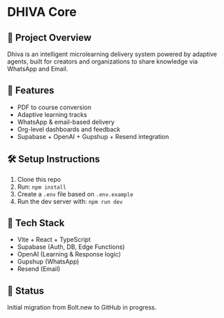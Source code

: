 # DHIVA Core

## 📌 Project Overview
Dhiva is an intelligent microlearning delivery system powered by adaptive agents, built for creators and organizations to share knowledge via WhatsApp and Email.

## 🚀 Features
- PDF to course conversion
- Adaptive learning tracks
- WhatsApp & email-based delivery
- Org-level dashboards and feedback
- Supabase + OpenAI + Gupshup + Resend integration

## 🛠️ Setup Instructions
1. Clone this repo  
2. Run: `npm install`
3. Create a `.env` file based on `.env.example`
4. Run the dev server with: `npm run dev`

## 🧠 Tech Stack
- Vite + React + TypeScript
- Supabase (Auth, DB, Edge Functions)
- OpenAI (Learning & Response logic)
- Gupshup (WhatsApp)
- Resend (Email)

## 🏁 Status
Initial migration from Bolt.new to GitHub in progress.
